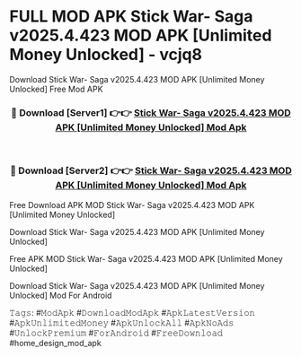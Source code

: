 # FULL MOD APK Stick War- Saga v2025.4.423 MOD APK [Unlimited Money Unlocked] - vcjq8
Download Stick War- Saga v2025.4.423 MOD APK [Unlimited Money Unlocked] Free Mod APK

<div align="center">
<h3>🔴 Download [Server1] 👉👉 <a href="https://apk-comot.site?title=Stick_War-_Saga_v2025.4.423_MOD_APK_[Unlimited_Money_Unlocked]">Stick War- Saga v2025.4.423 MOD APK [Unlimited Money Unlocked] Mod Apk</a></h3><br>

<h3>🔴 Download [Server2] 👉👉 <a href="https://apk-comot.site?title=Stick_War-_Saga_v2025.4.423_MOD_APK_[Unlimited_Money_Unlocked]">Stick War- Saga v2025.4.423 MOD APK [Unlimited Money Unlocked] Mod Apk</a></h3>
</div>


Free Download APK MOD Stick War- Saga v2025.4.423 MOD APK [Unlimited Money Unlocked]

Download Stick War- Saga v2025.4.423 MOD APK [Unlimited Money Unlocked] 

Free APK MOD Stick War- Saga v2025.4.423 MOD APK [Unlimited Money Unlocked] 

Download Stick War- Saga v2025.4.423 MOD APK [Unlimited Money Unlocked] Mod For Android

𝚃𝚊𝚐𝚜: #𝙼𝚘𝚍𝙰𝚙𝚔 #𝙳𝚘𝚠𝚗𝚕𝚘𝚊𝚍𝙼𝚘𝚍𝙰𝚙𝚔 #𝙰𝚙𝚔𝙻𝚊𝚝𝚎𝚜𝚝𝚅𝚎𝚛𝚜𝚒𝚘𝚗 #𝙰𝚙𝚔𝚄𝚗𝚕𝚒𝚖𝚒𝚝𝚎𝚍𝙼𝚘𝚗𝚎𝚢 #𝙰𝚙𝚔𝚄𝚗𝚕𝚘𝚌𝚔𝙰𝚕𝚕 #𝙰𝚙𝚔𝙽𝚘𝙰𝚍𝚜 #𝚄𝚗𝚕𝚘𝚌𝚔𝙿𝚛𝚎𝚖𝚒𝚞𝚖 #𝙵𝚘𝚛𝙰𝚗𝚍𝚛𝚘𝚒𝚍 #𝙵𝚛𝚎𝚎𝙳𝚘𝚠𝚗𝚕𝚘𝚊𝚍 #home_design_mod_apk
